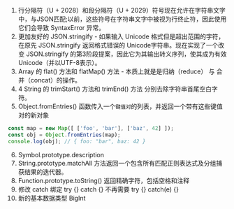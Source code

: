 1. 行分隔符（U + 2028）和段分隔符（U + 2029）符号现在允许在字符串文字中，与JSON匹配;以前，这些符号在字符串文字中被视为行终止符，因此使用它们会导致 SyntaxError 异常。
2. 更加友好的 JSON.stringify - 如果输入 Unicode 格式但是超出范围的字符，在原先 JSON.stringify 返回格式错误的 Unicode字符串。现在实现了一个改变 JSON.stringify 的第3阶段提案，因此它为其输出转义序列，使其成为有效Unicode（并以UTF-8表示）。
3. Array 的 flat() 方法和 flatMap() 方法 -  本质上就是是归纳（reduce） 与 合并（concat）的操作。
4. 4 String 的 trimStart() 方法和 trimEnd() 方法 分别去除字符串首尾空白字符。
5. Object.fromEntries() 函数传入一个`键值对`的列表，并返回一个带有这些键值对的新对象
```javascript
const map = new Map([ ['foo', 'bar'], ['baz', 42] ]);
const obj = Object.fromEntries(map);
console.log(obj); // { foo: "bar", baz: 42 }

```
6. Symbol.prototype.description
7. String.prototype.matchAll 方法返回一个包含所有匹配正则表达式及分组捕获结果的迭代器。
8. Function.prototype.toString() 返回精确字符，包括空格和注释
9. 修改 catch 绑定 try {} catch {} 不再需要 try {} catch(e) {}
10. 新的基本数据类型 BigInt